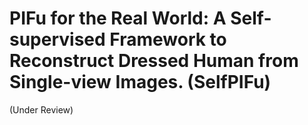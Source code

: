 # PIFu for the Real World: A Self-supervised Framework to Reconstruct Dressed Human from Single-view Images. (SelfPIFu)
(Under Review)

